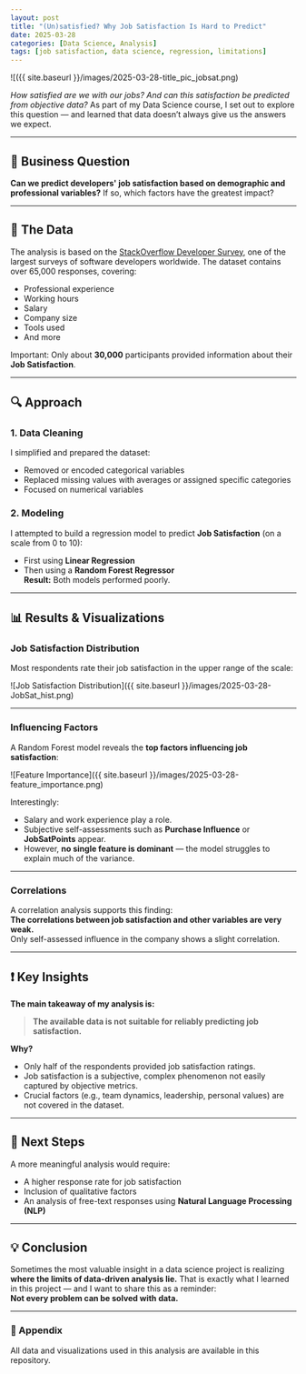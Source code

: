 ```yaml
---
layout: post
title: "(Un)satisfied? Why Job Satisfaction Is Hard to Predict"
date: 2025-03-28
categories: [Data Science, Analysis]
tags: [job satisfaction, data science, regression, limitations]
---
```


![({{ site.baseurl }}/images/2025-03-28-title_pic_jobsat.png)

*How satisfied are we with our jobs? And can this satisfaction be predicted from objective data?*
As part of my Data Science course, I set out to explore this question — and learned that data doesn’t always give us the answers we expect.

---

## 🎯 Business Question

**Can we predict developers' job satisfaction based on demographic and professional variables?**
If so, which factors have the greatest impact?

---

## 📄 The Data

The analysis is based on the [StackOverflow Developer Survey](https://insights.stackoverflow.com/survey), one of the largest surveys of software developers worldwide.
The dataset contains over 65,000 responses, covering:
- Professional experience
- Working hours
- Salary
- Company size
- Tools used
- And more

Important: Only about **30,000** participants provided information about their **Job Satisfaction**.

---

## 🔍 Approach

### 1. **Data Cleaning**
I simplified and prepared the dataset:
- Removed or encoded categorical variables
- Replaced missing values with averages or assigned specific categories
- Focused on numerical variables

### 2. **Modeling**
I attempted to build a regression model to predict **Job Satisfaction** (on a scale from 0 to 10):
- First using **Linear Regression**
- Then using a **Random Forest Regressor**  
**Result:** Both models performed poorly.

---

## 📊 Results & Visualizations

### Job Satisfaction Distribution

Most respondents rate their job satisfaction in the upper range of the scale:

![Job Satisfaction Distribution]({{ site.baseurl }}/images/2025-03-28-JobSat_hist.png)

---

### Influencing Factors

A Random Forest model reveals the **top factors influencing job satisfaction**:

![Feature Importance]({{ site.baseurl }}/images/2025-03-28-feature_importance.png)

Interestingly:
- Salary and work experience play a role.
- Subjective self-assessments such as **Purchase Influence** or **JobSatPoints** appear.
- However, **no single feature is dominant** — the model struggles to explain much of the variance.

---

### Correlations

A correlation analysis supports this finding:  
**The correlations between job satisfaction and other variables are very weak.**  
Only self-assessed influence in the company shows a slight correlation.

---

## ❗️ Key Insights

**The main takeaway of my analysis is:**
> **The available data is not suitable for reliably predicting job satisfaction.**

**Why?**
- Only half of the respondents provided job satisfaction ratings.
- Job satisfaction is a subjective, complex phenomenon not easily captured by objective metrics.
- Crucial factors (e.g., team dynamics, leadership, personal values) are not covered in the dataset.

---

## 🚀 Next Steps

A more meaningful analysis would require:
- A higher response rate for job satisfaction
- Inclusion of qualitative factors
- An analysis of free-text responses using **Natural Language Processing (NLP)**

---

## 💡 Conclusion

Sometimes the most valuable insight in a data science project is realizing **where the limits of data-driven analysis lie.**
That is exactly what I learned in this project — and I want to share this as a reminder:  
**Not every problem can be solved with data.**

---

### 📂 Appendix

All data and visualizations used in this analysis are available in this repository.
